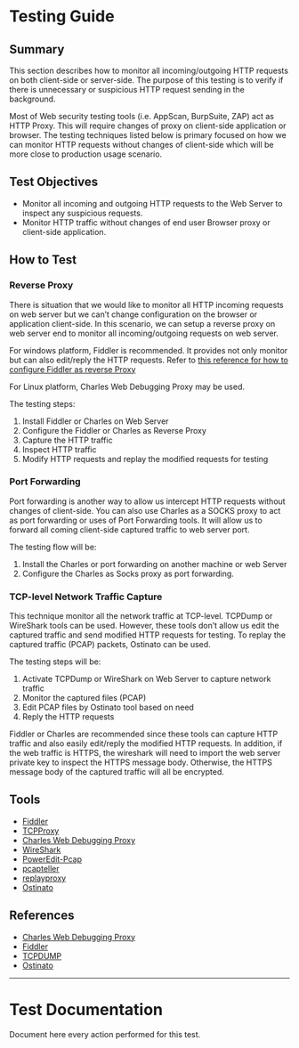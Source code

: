 # Testing Guide

## Summary

This section describes how to monitor all incoming/outgoing HTTP requests on both client-side or server-side. The purpose of this testing is to verify if there is unnecessary or suspicious HTTP request sending in the background.

Most of Web security testing tools (i.e. AppScan, BurpSuite, ZAP) act as HTTP Proxy. This will require changes of proxy on client-side application or browser. The testing techniques listed below is primary focused on how we can monitor HTTP requests without changes of client-side which will be more close to production usage scenario.

## Test Objectives

-   Monitor all incoming and outgoing HTTP requests to the Web Server to inspect any suspicious requests.
-   Monitor HTTP traffic without changes of end user Browser proxy or client-side application.

## How to Test

### Reverse Proxy

There is situation that we would like to monitor all HTTP incoming requests on web server but we can’t change configuration on the browser or application client-side. In this scenario, we can setup a reverse proxy on web server end to monitor all incoming/outgoing requests on web server.

For windows platform, Fiddler is recommended. It provides not only monitor but can also edit/reply the HTTP requests. Refer to [this reference for how to configure Fiddler as reverse Proxy](http://docs.telerik.com/fiddler/Configure-Fiddler/Tasks/UseFiddlerAsReverseProxy)

For Linux platform, Charles Web Debugging Proxy may be used.

The testing steps:

1.  Install Fiddler or Charles on Web Server
2.  Configure the Fiddler or Charles as Reverse Proxy
3.  Capture the HTTP traffic
4.  Inspect HTTP traffic
5.  Modify HTTP requests and replay the modified requests for testing

### Port Forwarding

Port forwarding is another way to allow us intercept HTTP requests without changes of client-side. You can also use Charles as a SOCKS proxy to act as port forwarding or uses of Port Forwarding tools. It will allow us to forward all coming client-side captured traffic to web server port.

The testing flow will be:

1.  Install the Charles or port forwarding on another machine or web Server
2.  Configure the Charles as Socks proxy as port forwarding.

### TCP-level Network Traffic Capture

This technique monitor all the network traffic at TCP-level. TCPDump or WireShark tools can be used. However, these tools don’t allow us edit the captured traffic and send modified HTTP requests for testing. To replay the captured traffic (PCAP) packets, Ostinato can be used.

The testing steps will be:

1.  Activate TCPDump or WireShark on Web Server to capture network traffic
2.  Monitor the captured files (PCAP)
3.  Edit PCAP files by Ostinato tool based on need
4.  Reply the HTTP requests

Fiddler or Charles are recommended since these tools can capture HTTP traffic and also easily edit/reply the modified HTTP requests. In addition, if the web traffic is HTTPS, the wireshark will need to import the web server private key to inspect the HTTPS message body. Otherwise, the HTTPS message body of the captured traffic will all be encrypted.

## Tools

-   [Fiddler](https://www.telerik.com/fiddler/)
-   [TCPProxy](http://grinder.sourceforge.net/g3/tcpproxy.html)
-   [Charles Web Debugging Proxy](https://www.charlesproxy.com/)
-   [WireShark](https://www.wireshark.org/)
-   [PowerEdit-Pcap](https://sourceforge.net/projects/powereditpcap/)
-   [pcapteller](https://github.com/BlackArch/pcapteller)
-   [replayproxy](https://github.com/sparrowt/replayproxy)
-   [Ostinato](https://ostinato.org/)

## References

-   [Charles Web Debugging Proxy](https://www.charlesproxy.com/)
-   [Fiddler](https://www.telerik.com/fiddler/)
-   [TCPDUMP](https://www.tcpdump.org/)
-   [Ostinato](https://ostinato.org/)

---

# Test Documentation

Document here every action performed for this test.
